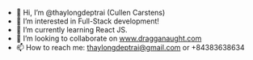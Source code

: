 - 👋 Hi, I’m @thaylongdeptrai (Cullen Carstens)
- 👀 I’m interested in Full-Stack development!
- 🌱 I’m currently learning React JS.
- 💞️ I’m looking to collaborate on www.dragganaught.com
- 📫 How to reach me: thaylongdeptrai@gmail.com or +84383638634
